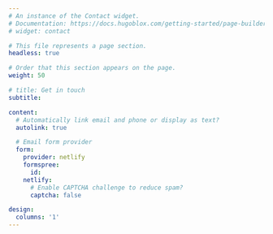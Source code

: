 ```yaml
---
# An instance of the Contact widget.
# Documentation: https://docs.hugoblox.com/getting-started/page-builder/
# widget: contact

# This file represents a page section.
headless: true

# Order that this section appears on the page.
weight: 50

# title: Get in touch
subtitle:

content:
  # Automatically link email and phone or display as text?
  autolink: true

  # Email form provider
  form:
    provider: netlify
    formspree:
      id:
    netlify:
      # Enable CAPTCHA challenge to reduce spam?
      captcha: false

design:
  columns: '1'
---
```

